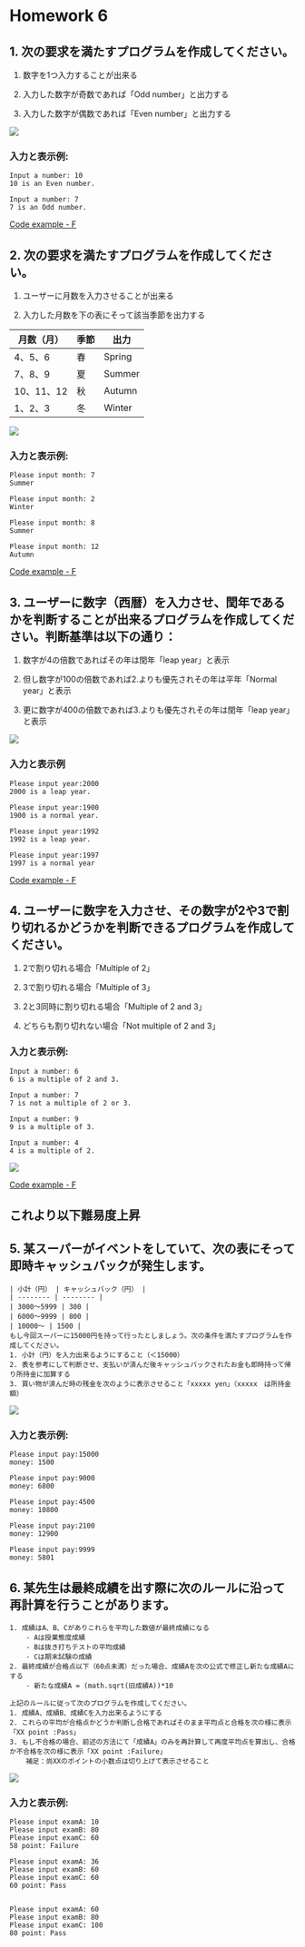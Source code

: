 # Homework 6

## 1. 次の要求を満たすプログラムを作成してください。

1. 数字を1つ入力することが出来る

2. 入力した数字が奇数であれば「Odd number」と出力する

3. 入力した数字が偶数であれば「Even number」と出力する

![](https://i.imgur.com/qKZfhQj.png)    

### 入力と表示例:

```
Input a number: 10
10 is an Even number.

Input a number: 7
7 is an Odd number.
```

[Code example - F](https://github.com/eclairsameal/Level-3_Python/blob/main/Homework6/Fenrir/Homework4_1.py)

## 2. 次の要求を満たすプログラムを作成してください。

1. ユーザーに月数を入力させることが出来る

2. 入力した月数を下の表にそって該当季節を出力する
    
| 月数（月） | 季節 | 出力 |
| -------- | -------- | -------- |
| 4、5、6 | 春 | Spring |
| 7、8、9 | 夏 | Summer |
| 10、11、12 | 秋 | Autumn |
| 1、2、3 | 冬 | Winter |
        
![](https://i.imgur.com/qcLsJ4A.png)

### 入力と表示例:

```
Please input month: 7
Summer

Please input month: 2
Winter

Please input month: 8
Summer

Please input month: 12
Autumn

```

[Code example - F](https://github.com/eclairsameal/Level-3_Python/blob/main/Homework6/Fenrir/Homework4_2.py)

## 3. ユーザーに数字（西暦）を入力させ、閏年であるかを判断することが出来るプログラムを作成してください。判断基準は以下の通り：

1. 数字が4の倍数であればその年は閏年「leap year」と表示

2. 但し数字が100の倍数であれば2.よりも優先されその年は平年「Normal year」と表示

3. 更に数字が400の倍数であれば3.よりも優先されその年は閏年「leap year」と表示

![](https://i.imgur.com/gxI4hgS.png)

### 入力と表示例

```
Please input year:2000
2000 is a leap year.

Please input year:1900
1900 is a normal year.

Please input year:1992
1992 is a leap year.

Please input year:1997
1997 is a normal year

```

[Code example - F](https://github.com/eclairsameal/Level-3_Python/blob/main/Homework6/Fenrir/Homework4_3.py)

## 4. ユーザーに数字を入力させ、その数字が2や3で割り切れるかどうかを判断できるプログラムを作成してください。

1. 2で割り切れる場合「Multiple of 2」

2. 3で割り切れる場合「Multiple of 3」

3. 2と3同時に割り切れる場合「Multiple of 2 and 3」

4. どちらも割り切れない場合「Not multiple of 2 and 3」

### 入力と表示例:

```
Input a number: 6
6 is a multiple of 2 and 3.

Input a number: 7
7 is not a multiple of 2 or 3.

Input a number: 9
9 is a multiple of 3.

Input a number: 4
4 is a multiple of 2.

```

![](https://i.imgur.com/jA9aVUO.png)

[Code example - F](https://github.com/eclairsameal/Level-3_Python/blob/main/Homework6/Fenrir/Homework4_4.py)

これより以下難易度上昇
---

## 5. 某スーパーがイベントをしていて、次の表にそって即時キャッシュバックが発生します。
    | 小計（円） | キャッシュバック（円） |
    | -------- | -------- |
    | 3000～5999 | 300 |
    | 6000～9999 | 800 |
    | 10000～ | 1500 |
    もし今回スーパーに15000円を持って行ったとしましょう。次の条件を満たすプログラムを作成してください。
    1. 小計（円）を入力出来るようにすること（＜15000）
    2. 表を参考にして判断させ、支払いが済んだ後キャッシュバックされたお金も即時持って帰り所持金に加算する
    3. 買い物が済んだ時の残金を次のように表示させること「xxxxx yen」（xxxxx　は所持金額）

![](https://i.imgur.com/oa8lLAf.png)

### 入力と表示例:

```
Please input pay:15000
money: 1500

Please input pay:9000
money: 6800

Please input pay:4500
money: 10800

Please input pay:2100
money: 12900

Please input pay:9999
money: 5801

```

## 6. 某先生は最終成績を出す際に次のルールに沿って再計算を行うことがあります。
    1. 成績はA、B、Cがありこれらを平均した数値が最終成績になる
        - Aは授業態度成績
        - Bは抜き打ちテストの平均成績
        - Cは期末試験の成績
    2. 最終成績が合格点以下（60点未満）だった場合、成績Aを次の公式で修正し新たな成績Aにする
        - 新たな成績A = (math.sqrt(旧成績A))*10

    上記のルールに従って次のプログラムを作成してください。
    1. 成績A、成績B、成績Cを入力出来るようにする
    2. これらの平均が合格点かどうか判断し合格であればそのまま平均点と合格を次の様に表示「XX point :Pass」
    3. もし不合格の場合、前述の方法にて「成績A」のみを再計算して再度平均点を算出し、合格か不合格を次の様に表示「XX point :Failure」
        補足：尚XXのポイントの小数点は切り上げて表示させること
        
![](https://i.imgur.com/TexhoSr.png)


### 入力と表示例:

```
Please input examA: 10
Please input examB: 80
Please input examC: 60
58 point: Failure

Please input examA: 36
Please input examB: 60
Please input examC: 60
60 point: Pass


Please input examA: 60
Please input examB: 80
Please input examC: 100
80 point: Pass

```

